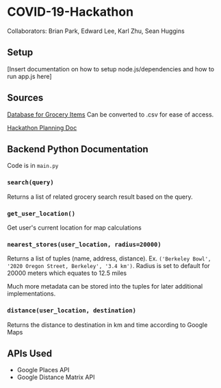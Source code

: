 # COVID-19-Hackathon

Collaborators: Brian Park, Edward Lee, Karl Zhu, Sean Huggins

## Setup
[Insert documentation on how to setup node.js/dependencies and how to run app.js here]

## Sources
[Database for Grocery Items](https://www.grocery.com/open-grocery-database-project/)
  Can be converted to .csv for ease of access.

[Hackathon Planning Doc](https://docs.google.com/document/d/1e6Xwyi31BSoAuGifOYtR2KkSthuRyubizb3SOB0wPOI/edit)

## Backend Python Documentation
Code is in `main.py`

### `search(query)`
Returns a list of related grocery search result based on the query.

### `get_user_location()`
Get user's current location for map calculations

### `nearest_stores(user_location, radius=20000)`
Returns a list of tuples (name, address, distance). Ex. `('Berkeley Bowl', '2020 Oregon Street, Berkeley', '3.4 km')`. Radius is set to default for 20000 meters which equates to 12.5 miles

Much more metadata can be stored into the tuples for later additional implementations.

### `distance(user_location, destination)`
Returns the distance to destination in km and time according to Google Maps

## APIs Used
* Google Places API
* Google Distance Matrix API
